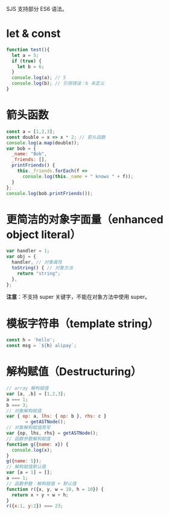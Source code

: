 SJS 支持部分 ES6 语法。

# let & const
```JavaScript
function test(){
  let a = 5;
  if (true) {
    let b = 6;
  }
  console.log(a); // 5
  console.log(b); // 引用错误：b 未定义
}
```

# 箭头函数
```JavaScript
const a = [1,2,3];
const double = x => x * 2; // 箭头函数
console.log(a.map(double));
var bob = {
  _name: "Bob",
  _friends: [],
  printFriends() {
    this._friends.forEach(f =>
      console.log(this._name + " knows " + f));
  }
};
console.log(bob.printFriends());
```

#  更简洁的对象字面量（enhanced object literal）
```JavaScript
var handler = 1;
var obj = {
  handler, // 对象属性
  toString() { // 对象方法
	return "string";
  },
};
```
**注意**：不支持 super 关键字，不能在对象方法中使用 super。

# 模板字符串（template string）
```JavaScript
const h = 'hello';
const msg = `${h} alipay`;
```

# 解构赋值（Destructuring）
```JavaScript
// array 解构赋值
var [a, ,b] = [1,2,3];
a === 1;
b === 3;
// 对象解构赋值
var { op: a, lhs: { op: b }, rhs: c }
       = getASTNode();
// 对象解构赋值简写
var {op, lhs, rhs} = getASTNode();
// 函数参数解构赋值
function g({name: x}) {
  console.log(x);
}
g({name: 5});
// 解构赋值默认值
var [a = 1] = [];
a === 1;
// 函数参数：解构赋值 + 默认值
function r({x, y, w = 10, h = 10}) {
  return x + y + w + h;
}
r({x:1, y:2}) === 23;
```
